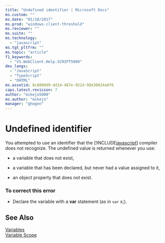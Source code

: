 ```yaml
---
title: "Undefined identifier | Microsoft Docs"
ms.custom: ""
ms.date: "01/18/2017"
ms.prod: "windows-client-threshold"
ms.reviewer: ""
ms.suite: ""
ms.technology: 
  - "javascript"
ms.tgt_pltfrm: ""
ms.topic: "article"
f1_keywords: 
  - "VS.WebClient.Help.SCRIPT5009"
dev_langs: 
  - "JavaScript"
  - "TypeScript"
  - "DHTML"
ms.assetid: 8c8000d9-dd14-487e-922d-98430024a0f6
caps.latest.revision: 7
author: "mikejo5000"
ms.author: "mikejo"
manager: "ghogen"
---
```

# Undefined identifier
You attempted to use an identifier that the [!INCLUDE[javascript](../../javascript/includes/javascript-md.md)] compiler does not recognize. The undefined value is returned whenever you use:  
  
-   a variable that does not exist,  
  
-   a variable that has been declared, but never had a value assigned to it,  
  
-   an object property that does not exist.  
  
### To correct this error  
  
-   Declare the variable with a **var** statement (as in `var` x;).  
  
## See Also  
 [Variables](../../javascript/variables-javascript.md)   
 [Variable Scope](../../javascript/advanced/variable-scope-javascript.md)